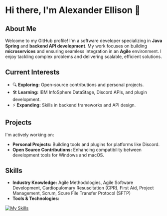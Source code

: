 # Hi there, I'm Alexander Ellison 👋

## About Me
Welcome to my GitHub profile! I'm a software developer specializing in **Java Spring** and **backend API development**. My work focuses on building **microservices** and ensuring seamless integration in an **Agile** environment. I enjoy tackling complex problems and delivering scalable, efficient solutions.

## Current Interests
- 🔍 **Exploring:** Open-source contributions and personal projects.
- 🛠 **Learning:** IBM InfoSphere DataStage, Discord APIs, and plugin development.
- ⚡ **Expanding:** Skills in backend frameworks and API design.

## Projects
I'm actively working on:
- **Personal Projects:** Building tools and plugins for platforms like Discord.
- **Open Source Contributions:** Enhancing compatibility between development tools for Windows and macOS.

## Skills
- **Industry Knowledge:** Agile Methodologies, Agile Software Development, Cardiopulomary Resuscitation (CPR), First Aid, Project Management, Scrum, Scure File Transfer Protocol (SFTP)
- **Tools & Technologies:**

[![My Skills](https://skillicons.dev/icons?i=azure,bash,bootstrap,c,cs,discord,dotnet,express,html,java,js,jenkins,kafka,maven,md,powershell,py,redhat,ruby,spring,sqlite,vue&perline=7)](https://skillicons.dev)
